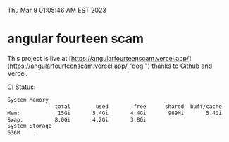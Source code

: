 Thu Mar  9 01:05:46 AM EST 2023

# angular fourteen scam


This project is live at [https://angularfourteenscam.vercel.app/](https://angularfourteenscam.vercel.app/ "dog!") thanks to Github and Vercel.

CI Status: 

```bash
System Memory
               total        used        free      shared  buff/cache   available
Mem:            15Gi       5.4Gi       4.4Gi       969Mi       5.4Gi       8.6Gi
Swap:          8.0Gi       4.2Gi       3.8Gi
System Storage
636M	.
```
```bash
